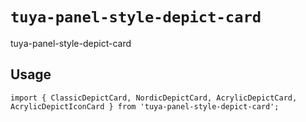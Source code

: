 # `tuya-panel-style-depict-card`

tuya-panel-style-depict-card

## Usage

```
import { ClassicDepictCard, NordicDepictCard, AcrylicDepictCard, AcrylicDepictIconCard } from 'tuya-panel-style-depict-card';
```
